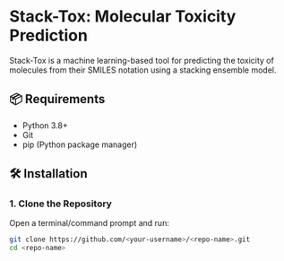 # Stack-Tox: Molecular Toxicity Prediction

Stack-Tox is a machine learning-based tool for predicting the toxicity of molecules from their SMILES notation using a stacking ensemble model.

## 📦 Requirements
- Python 3.8+
- Git
- pip (Python package manager)

## 🛠 Installation

### 1. Clone the Repository
Open a terminal/command prompt and run:
```bash
git clone https://github.com/<your-username>/<repo-name>.git
cd <repo-name>
